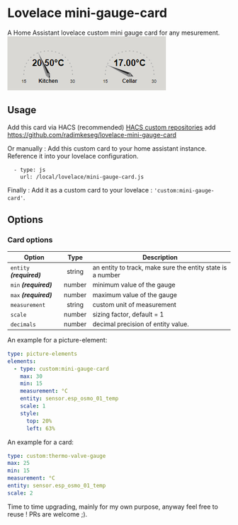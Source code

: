 # Lovelace mini-gauge-card

A Home Assistant lovelace custom mini gauge card for any mesurement.
![mini gauge card](https://github.com/radimkeseg/lovelace-mini-gauge-card/blob/main/images/mini-gauge-card.png)


## Usage
Add this card via HACS (recommended)
[HACS custom repositories](https://hacs.xyz/docs/faq/custom_repositories) add https://github.com/radimkeseg/lovelace-mini-gauge-card

Or manually :
Add this custom card to your home assistant instance. Reference it into your lovelace configuration.
```
  - type: js
    url: /local/lovelace/mini-gauge-card.js
```

Finally :
Add it as a custom card to your lovelace : `'custom:mini-gauge-card'`.

## Options
### Card options
| **Option** | **Type** | **Description** |
|-|:-:|-|
| `entity` ***(required)*** | string | an entity to track, make sure the entity state is a number |
| `min` ***(required)*** | number | minimum value of the gauge |
| `max` ***(required)*** | number | maximum value of the gauge |
| `measurement` | string | custom unit of measurement |
| `scale` | number | sizing factor, default = 1 |
| `decimals` | number | decimal precision of entity value. |

An example for a picture-element:
```yaml
type: picture-elements
elements:
  - type: custom:mini-gauge-card
    max: 30
    min: 15
    measurement: °C
    entity: sensor.esp_osmo_01_temp
    scale: 1
    style:
      top: 20%
      left: 63%
```

An example for a card:
```yaml
type: custom:thermo-valve-gauge
max: 25
min: 15
measurement: °C
entity: sensor.esp_osmo_01_temp
scale: 2
```

Time to time upgrading, mainly for my own purpose, anyway feel free to reuse ! 
PRs are welcome ;).
